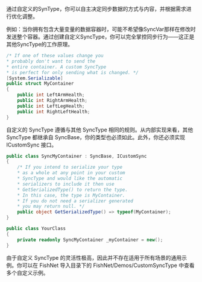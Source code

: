 通过自定义的SynType，你可以自主决定同步数据的方式与内容，并根据需求进行优化调整。

例如：当你拥有包含大量变量的数据容器时，可能不希望像SyncVar那样在修改时发送整个容器。通过创建自定义SyncType，你可以完全掌控同步行为——这正是其他SyncType的工作原理。

```C#
/* If one of these values change you
* probably don't want to send the
* entire container. A custom SyncType
* is perfect for only sending what is changed. */
[System.Serializable]
public struct MyContainer
{
    public int LeftArmHealth;
    public int RightArmHealth;
    public int LeftLegHealth;
    public int RightLeftHealth;            
}
```

自定义的 SyncType 遵循与其他 SyncType 相同的规则。从内部实现来看，其他 SyncType 都继承自 SyncBase，你的类型也必须如此。此外，你还必须实现 ICustomSync 接口。

```C#
public class SyncMyContainer : SyncBase, ICustomSync
{
    /* If you intend to serialize your type
    * as a whole at any point in your custom
    * SyncType and would like the automatic
    * serializers to include it then use
    * GetSerializedType() to return the type.
    * In this case, the type is MyContainer.
    * If you do not need a serializer generated
    * you may return null. */
    public object GetSerializedType() => typeof(MyContainer);
}

public class YourClass
{
    private readonly SyncMyContainer _myContainer = new();
}
```

由于自定义 SyncType 的灵活性极高，因此并不存在适用于所有场景的通用示例。你可以在 FishNet 导入目录下的 ​FishNet/Demos/CustomSyncType​ 中查看多个自定义示例。
